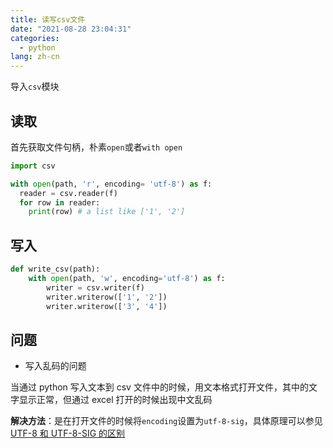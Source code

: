 ```yaml
---
title: 读写csv文件
date: "2021-08-28 23:04:31"
categories:
  - python
lang: zh-cn
---
```


导入`csv`模块

## 读取

首先获取文件句柄，朴素`open`或者`with open`

```python
import csv

with open(path, 'r', encoding= 'utf-8') as f:
  reader = csv.reader(f)
  for row in reader:
    print(row) # a list like ['1', '2']
```

## 写入

```python
def write_csv(path):
    with open(path, 'w', encoding='utf-8') as f:
        writer = csv.writer(f)
        writer.writerow(['1', '2'])
        writer.writerow(['3', '4'])
```

## 问题

- 写入乱码的问题

当通过 python 写入文本到 csv 文件中的时候，用文本格式打开文件，其中的文字显示正常，但通过 excel 打开的时候出现中文乱码

**解决方法**：是在打开文件的时候将`encoding`设置为`utf-8-sig`，具体原理可以参见[UTF-8 和 UTF-8-SIG 的区别](https://www.cnblogs.com/brady-wang/p/12492457.html)
